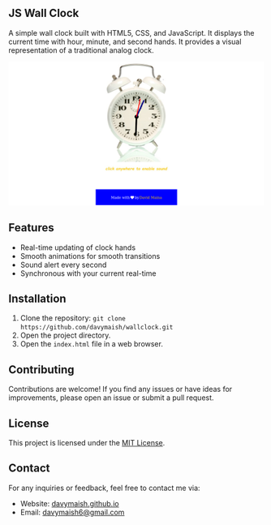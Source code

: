 ## JS Wall Clock

A simple wall clock built with HTML5, CSS, and JavaScript. It displays the current time with hour, minute, and second hands. It provides a visual representation of a traditional analog clock.

![Clock Screenshot](screenshots/clock.png)

## Features

- Real-time updating of clock hands
- Smooth animations for smooth transitions
- Sound alert every second
- Synchronous with your current real-time

## Installation

1. Clone the repository: `git clone https://github.com/davymaish/wallclock.git`
2. Open the project directory.
3. Open the `index.html` file in a web browser.

## Contributing

Contributions are welcome! If you find any issues or have ideas for improvements, please open an issue or submit a pull request.

## License

This project is licensed under the [MIT License](LICENSE).

## Contact

For any inquiries or feedback, feel free to contact me via:

- Website: [davymaish.github.io](https://davymaish.github.io)
- Email: [davymaish6@gmail.com](mailto:davymaish6@gmail.com)
